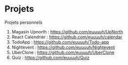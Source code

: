 # Projets
Projets personnels

1. Magasin Upnorth : https://github.com/euuuuh/UpNorth
2. React Calendrier : https://github.com/euuuuh/calendar
3. TodoApp : https://github.com/euuuuh/Todo-app
4. Nightevent : https://github.com/euuuuh/Nightevent
5. UberClone : https://github.com/euuuuh/UberClone
6. Quiz : https://github.com/euuuuh/Quiz
